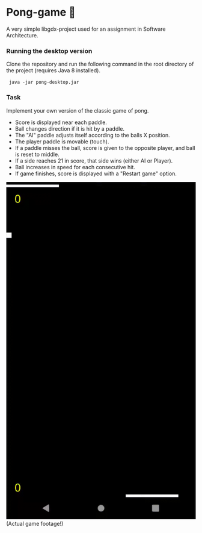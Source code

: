 # Pong-game 🏓
A very simple libgdx-project used for an assignment in Software Architecture.

### Running the desktop version
Clone the repository and run the following command in the root directory of the project (requires Java 8 installed).

```shell
 java -jar pong-desktop.jar
```


### Task
Implement your own version of the classic game of pong.

* Score is displayed near each paddle.
* Ball changes direction if it is hit by a paddle.
* The "AI" paddle adjusts itself according to the balls X position.
* The player paddle is movable (touch).
* If a paddle misses the ball, score is given to the opposite player, and ball is reset to middle.
* If a side reaches 21 in score, that side wins (either AI or Player).
* Ball increases in speed for each consecutive hit.
* If game finishes, score is displayed with a "Restart game" option.


![Pong](docs/pong.gif)
(Actual game footage!)
